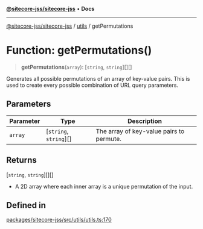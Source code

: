 [**@sitecore-jss/sitecore-jss**](../../README.md) • **Docs**

***

[@sitecore-jss/sitecore-jss](../../README.md) / [utils](../README.md) / getPermutations

# Function: getPermutations()

> **getPermutations**(`array`): [`string`, `string`][][]

Generates all possible permutations of an array of key-value pairs.
This is used to create every possible combination of URL query parameters.

## Parameters

| Parameter | Type | Description |
| ------ | ------ | ------ |
| `array` | [`string`, `string`][] | The array of key-value pairs to permute. |

## Returns

[`string`, `string`][][]

- A 2D array where each inner array is a unique permutation of the input.

## Defined in

[packages/sitecore-jss/src/utils/utils.ts:170](https://github.com/Sitecore/jss/blob/79b72df335ab50517e6c3357c25dd7db1965274d/packages/sitecore-jss/src/utils/utils.ts#L170)
